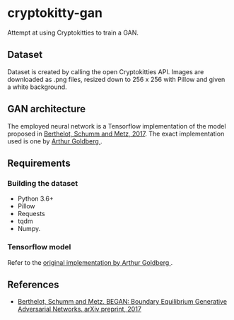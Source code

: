 # cryptokitty-gan
Attempt at using Cryptokitties to train a GAN.

## Dataset

Dataset is created by calling the open Cryptokitties API. Images are downloaded as .png files, resized down to 256 x 256 with Pillow and given a white background.

## GAN architecture

The employed neural network is a Tensorflow implementation of the model proposed in [Berthelot, Schumm and Metz, 2017](#references). The exact implementation used is one by [Arthur Goldberg ](https://github.com/artcg/BEGAN).

## Requirements

### Building the dataset
* Python 3.6+
* Pillow
* Requests
* tqdm
* Numpy.

### Tensorflow model
Refer to the [original implementation by Arthur Goldberg ](https://github.com/artcg/BEGAN).

## References

* [Berthelot, Schumm and Metz. BEGAN: Boundary Equilibrium Generative Adversarial Networks. arXiv preprint, 2017](https://arxiv.org/abs/1703.10717)

